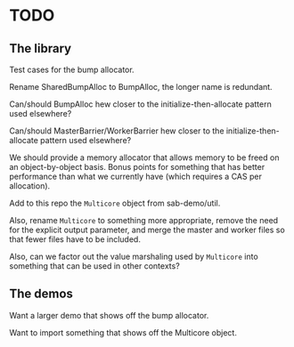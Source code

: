 # TODO

## The library

Test cases for the bump allocator.

Rename SharedBumpAlloc to BumpAlloc, the longer name is redundant.

Can/should BumpAlloc hew closer to the initialize-then-allocate
pattern used elsewhere?

Can/should MasterBarrier/WorkerBarrier hew closer to the
initialize-then-allocate pattern used elsewhere?

We should provide a memory allocator that allows memory to be freed on
an object-by-object basis.  Bonus points for something that has better
performance than what we currently have (which requires a CAS per
allocation).

Add to this repo the `Multicore` object from sab-demo/util.

Also, rename `Multicore` to something more appropriate, remove the
need for the explicit output parameter, and merge the master and
worker files so that fewer files have to be included.

Also, can we factor out the value marshaling used by `Multicore` into
something that can be used in other contexts?

## The demos

Want a larger demo that shows off the bump allocator.

Want to import something that shows off the Multicore object.
